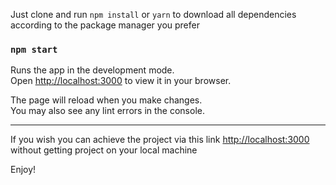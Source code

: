 Just clone and run `npm install` or `yarn` to download all dependencies according to the package manager you prefer

### `npm start`

Runs the app in the development mode.\
Open [http://localhost:3000](http://localhost:3000) to view it in your browser.

The page will reload when you make changes.\
You may also see any lint errors in the console.

---

If you wish you can achieve the project via this link [http://localhost:3000](http://localhost:3000) without getting project on your local machine

Enjoy!
